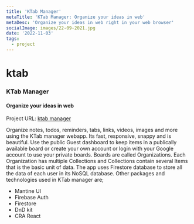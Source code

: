 ```yaml
---
title: 'KTab Manager'
metaTitle: 'KTab Manager: Organize your ideas in web'
metaDesc: 'Organize your ideas in web right in your web browser'
socialImage: images/22-09-2021.jpg
date: '2022-11-03'
tags:
  - project
---
```

# ktab
### KTab Manager
#### Organize your ideas in web

Project URL: [ktab manager](https://ktab-manager.web.app/)

Organize notes, todos, reminders, tabs, links, videos, images and more using the KTab manager webapp. Its fast, responsive, snappy and is beautiful. Use the public Guest dashboard to keep items in a publically available board or create your own account or login with your Google account to use your private boards. Boards are called Organizations. Each Organization has multiple Collections and Collections contain several Items that is the basic unit of data. 
The app uses Firestore database to store all the data of each user in its NoSQL database. 
Other packages and technologies used in KTab manager are;
- Mantine UI
- Firebase Auth
- Firestore
- DnD kit
- CRA React
